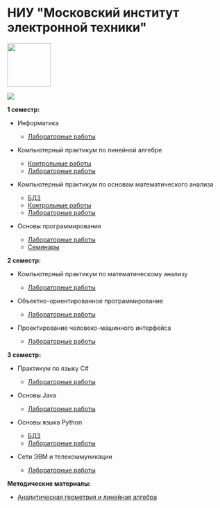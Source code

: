 # НИУ "Московский институт электронной техники"

<img src="https://i.imgur.com/aD353uq.png" width="100">

![](https://view-counter.tobyhagan.com/?user={0SouthBoss0}/{MIET-kurs1-sem1})

**1 семестр:** 

* Информатика
  * [Лабораторные работы](https://github.com/0SouthBoss0/MIET/tree/main/1sem/inf)
 
* Компьютерный практикум по линейной алгебре
  * [Контрольные работы](https://github.com/0SouthBoss0/MIET/tree/main/1sem/kp_linal/kr)
  * [Лабораторные работы](https://github.com/0SouthBoss0/MIET/tree/main/1sem/kp_linal/labs)

* Компьютерный практикум по основам математического анализа
  * [БДЗ](https://github.com/0SouthBoss0/MIET/tree/main/1sem/kp_matan/bdz)
  * [Контрольные работы](https://github.com/0SouthBoss0/MIET/tree/main/1sem/kp_matan/kr)
  * [Лабораторные работы](https://github.com/0SouthBoss0/MIET/tree/main/1sem/kp_matan/labs)

* Основы программирования
  * [Лабораторные работы](https://github.com/0SouthBoss0/MIET/tree/main/1sem/op/labs)
  * [Семинары](https://github.com/0SouthBoss0/MIET/tree/main/1sem/op/seminars)

**2 семестр:** 

* Компьютерный практикум по математическому анализу
  * [Лабораторные работы](https://github.com/0SouthBoss0/MIET/tree/main/2sem/kp_matan/labs)

* Объектно-ориентированное программирование
  * [Лабораторные работы](https://github.com/0SouthBoss0/MIET/tree/main/2sem/op/labs)

* Проектирование человеко-машинного интерфейса
  * [Лабораторные работы](https://github.com/0SouthBoss0/MIET/tree/main/2sem/chelmash/labs)

 **3 семестр:** 

* Практикум по языку C#
  * [Лабораторные работы](https://github.com/0SouthBoss0/MIET/tree/main/3sem/csharp/labs)

* Основы Java
  * [Лабораторные работы](https://github.com/0SouthBoss0/MIET/tree/main/3sem/java/labs)

* Основы языка Python
  * [БДЗ](https://github.com/0SouthBoss0/MIET/tree/main/3sem/python/bdz)
  * [Лабораторные работы](https://github.com/0SouthBoss0/MIET/tree/main/3sem/python/labs)

* Сети ЭВМ и телекоммуникации
  * [Лабораторные работы](https://github.com/0SouthBoss0/MIET/tree/main/3sem/seti/labs)

**Методические материалы:**

* [Аналитическая геометрия и линейная алгебра](https://github.com/0SouthBoss0/MIET/tree/main/methodic/%D0%A1%D0%A0%D0%A1%20%D0%9A%D0%BE%D0%B6%D1%83%D1%85%D0%BE%D0%B2%20%D1%82%D0%B5%D0%BE%D1%80%D0%B8%D1%8F%20%D0%B8%20%D0%B7%D0%B0%D0%B4%D0%B0%D1%87%D0%B8)

